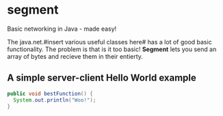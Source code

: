 # segment
Basic networking in Java - made easy!

The java.net.#insert various useful classes here# has a lot of good basic functionality. The problem is that is it too basic! **Segment** lets you send an array of bytes and recieve them in their entierty. 

## A simple server-client Hello World example
```java
public void bestFunction() {
  System.out.println("Woo!");
}
```
